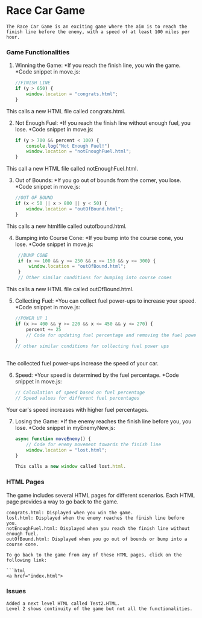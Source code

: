 # Race Car Game

    The Race Car Game is an exciting game where the aim is to reach the finish line before the enemy, with a speed of at least 100 miles per hour. 

### Game Functionalities


1. Winning the Game: 
    *If you reach the finish line, you win the game.
    *Code snippet in move.js:
    ```javascript
    //FINISH LINE
    if (y > 650) {
        window.location = "congrats.html";
    }

This calls a new HTML file called congrats.html.

2. Not Enough Fuel:
    *If you reach the finish line without enough fuel, you lose.
    *Code snippet in move.js:
    ```javascript
    if (y > 700 && percent < 100) {
        console.log("Not Enough Fuel!")
        window.location = "notEnoughFuel.html";
    }

This call a new HTML file called notEnoughFuel.html.

3. Out of Bounds:
    *If you go out of bounds from the corner, you lose.
    *Code snippet in move.js:
    ```javascript
    //OUT OF BOUND
    if (x < 50 || x > 800 || y < 50) {
        window.location = "outOfBound.html";
    }

This calls a new htmlfile called outofbound.html.
   
4. Bumping into Course Cone:
    *If you bump into the course cone, you lose.
    *Code snippet in move.js:
   ```javascript
    //BUMP CONE
    if (x >= 100 && y >= 250 && x <= 150 && y <= 300) {
        window.location = "outOfBound.html";
    }
    // Other similar conditions for bumping into course cones

This calls a new HTML file called outOfBound.html.

5. Collecting Fuel:
    *You can collect fuel power-ups to increase your speed.
    *Code snippet in move.js:
    ```javascript
    //POWER UP 1
    if (x >= 400 && y >= 220 && x <= 450 && y <= 270) {
        percent += 25
        // Code for updating fuel percentage and removing the fuel power-up
    }
    // other similar conditions for collecting fuel power ups
        
The collected fuel power-ups increase the speed of your car.

6. Speed:
    *Your speed is determined by the fuel percentage.
    *Code snippet in move.js:
    ```javascript
    // Calculation of speed based on fuel percentage
    // Speed values for different fuel percentages

Your car's speed increases with higher fuel percentages.

7. Losing the Game:
    *If the enemy reaches the finish line before you, you lose.
    *Code snippet in myEnemyNew.js:
    ```javascript
    async function moveEnemy() {
        // Code for enemy movement towards the finish line
        window.location = "lost.html";
    }

    This calls a new window called lost.html.

### HTML Pages

The game includes several HTML pages for different scenarios. Each HTML page provides a way to go back to the game.

    congrats.html: Displayed when you win the game.
    lost.html: Displayed when the enemy reaches the finish line before you.
    notEnoughFuel.html: Displayed when you reach the finish line without enough fuel.
    outOfBound.html: Displayed when you go out of bounds or bump into a course cone.
    
    To go back to the game from any of these HTML pages, click on the following link:

    ```html
    <a href="index.html">

### Issues
    Added a next level HTML called Test2.HTML.
    Level 2 shows continuity of the game but not all the functionalities.


